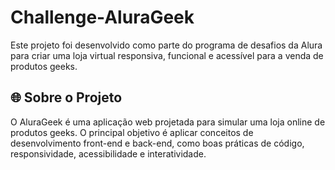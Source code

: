 # Challenge-AluraGeek
 Este projeto foi desenvolvido como parte do programa de desafios da Alura para criar uma loja virtual responsiva, funcional e acessível para a venda de produtos geeks.

 ## 🌐 Sobre o Projeto
 O AluraGeek é uma aplicação web projetada para simular uma loja online de produtos geeks. O principal objetivo é aplicar conceitos de desenvolvimento front-end e back-end, como boas práticas de código, responsividade, acessibilidade e interatividade.
